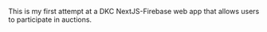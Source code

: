 This is my first attempt at a DKC NextJS-Firebase web app that allows users to participate in auctions.
